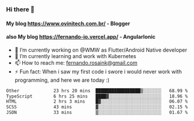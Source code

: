 ### Hi there 👋

#### My blog https://www.ovinitech.com.br/ - Blogger
#### also My blog https://fernando-io.vercel.app/ - AngularIonic

- 🔭 I’m currently working on @WMW as Flutter/Android Native developer
- 🌱 I’m currently learning and work with Kubernetes
- 📫 How to reach me: fernando.rosaink@gmail.com 
- ⚡ Fun fact: When i saw my first code i swore i would never work with programming, and here we are today :)

<!--START_SECTION:waka-->

```txt
Other             23 hrs 20 mins  █████████████████▒░░░░░░░   68.99 %
TypeScript        6 hrs 25 mins   ████▓░░░░░░░░░░░░░░░░░░░░   18.96 %
HTML              2 hrs 3 mins    █▓░░░░░░░░░░░░░░░░░░░░░░░   06.07 %
SCSS              43 mins         ▓░░░░░░░░░░░░░░░░░░░░░░░░   02.15 %
JSON              33 mins         ▒░░░░░░░░░░░░░░░░░░░░░░░░   01.67 %
```

<!--END_SECTION:waka-->

